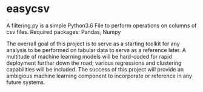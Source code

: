 # easycsv
A filtering.py is a simple Python3.6 File to perform operations on columns of csv files. 
Required packages: Pandas, Numpy

The overrall goal of this project is to serve as a starting toolkit for any analysis to be performed on tabular data to serve as a reference later. A multitude of machine learning models will be hard-coded for rapid deployment further down the road; various regressions and clustering capabilities will be included. 
The success of this project will provide an ambigious machine learning component to incorporate or reference in any future systems.  
